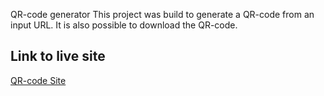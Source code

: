 QR-code generator
This project was build to generate a QR-code from an input URL. It is also possible to download the QR-code.
## Link to live site
[QR-code Site](https://filiphuhta.github.io/qr-code/)
